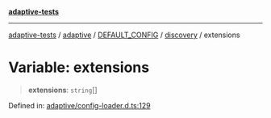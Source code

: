 [**adaptive-tests**](../../../../../../README.md)

***

[adaptive-tests](../../../../../../README.md) / [adaptive](../../../../../README.md) / [DEFAULT\_CONFIG](../../../README.md) / [discovery](../README.md) / extensions

# Variable: extensions

> **extensions**: `string`[]

Defined in: [adaptive/config-loader.d.ts:129](https://github.com/anon57396/adaptive-tests/blob/main/types/adaptive/config-loader.d.ts#L129)

